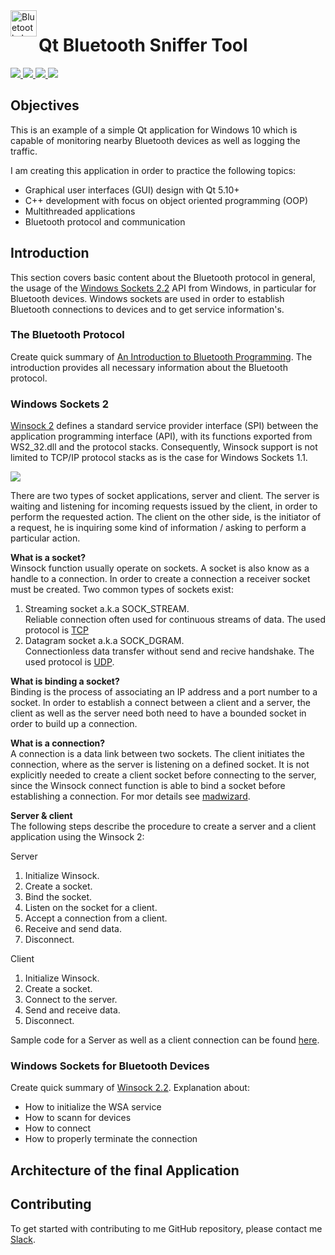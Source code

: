 <img src="https://upload.wikimedia.org/wikipedia/commons/thumb/d/da/Bluetooth.svg/393px-Bluetooth.svg.png" alt="Bluetooth_Logo" height="42px" width="42px" align="left">

# Qt Bluetooth Sniffer Tool
<div>
    <a href="https://github.com/NaPiZip/Docker_GUI_Apps_on_Windows">
        <img src="https://img.shields.io/badge/Document%20Version-1.0.0-brightgreen.svg"/>
    </a>
    <a href="https://www.qt.io/download">
        <img src="https://img.shields.io/badge/Qt-5.10.1-blue.svg"/>
    </a>
    <a href="https://www.microsoft.com">
        <img src="https://img.shields.io/badge/Windows%2010%20x64-10.0.17134%20Build%2017134-blue.svg"/>
    </a>
    <a href="https://docs.microsoft.com/en-us/visualstudio/releasenotes/vs2015-version-history">
        <img src="https://img.shields.io/badge/MS%20Visual%20C%2B%2B-14.0%20(amd64__x86)-blue.svg"/>
    </a>
</div>

## Objectives
This is an example of a simple Qt application for Windows 10 which is capable of monitoring nearby Bluetooth devices as well as logging the traffic.

I am creating this application in order to practice the following topics:<br>
- Graphical user interfaces (GUI) design with Qt 5.10+
- C++ development with focus on object oriented programming (OOP)
- Multithreaded applications
- Bluetooth protocol and communication

## Introduction
This section covers basic content about the Bluetooth protocol in general, the usage of the [Windows Sockets 2.2](https://docs.microsoft.com/en-us/windows/desktop/bluetooth/bluetooth-start-page) API from Windows, in particular for Bluetooth devices. Windows sockets are used in order to establish Bluetooth connections to devices and to get service information's.

### The Bluetooth Protocol
Create quick summary of [An Introduction to Bluetooth Programming](https://people.csail.mit.edu/albert/bluez-intro/). The introduction provides all necessary information about the Bluetooth protocol.


### Windows Sockets 2
[Winsock 2](https://docs.microsoft.com/en-us/windows/desktop/WinSock/windows-sockets-2-architecture-2) defines a standard service provider interface (SPI) between the application programming interface (API), with its functions exported from WS2_32.dll and the protocol stacks. Consequently, Winsock support is not limited to TCP/IP protocol stacks as is the case for Windows Sockets 1.1.

<image src="https://docs.microsoft.com/en-us/windows/desktop/WinSock/images/ovrvw2-1.png"/><br>

There are two types of socket applications, server and client. The server is waiting and listening for incoming requests issued by the client, in order to perform the requested action. The client on the other side, is the initiator of a request, he is inquiring some kind of information / asking to perform a particular action.

**What is a socket?**<br>
Winsock function usually operate on sockets. A socket is also know as a handle to a connection. In order to create a connection a receiver socket must be created. Two common types of sockets exist:
1.  Streaming socket a.k.a SOCK_STREAM.<br>
    Reliable connection often used for continuous streams of data. The used protocol is [TCP](https://en.wikipedia.org/wiki/Transmission_Control_Protocol)
2.  Datagram socket a.k.a SOCK_DGRAM.<br>
    Connectionless data transfer without send and recive handshake. The used protocol is [UDP](https://en.wikipedia.org/wiki/User_Datagram_Protocol).

**What is binding a socket?**<br>
Binding is the process of associating an IP address and a port number to a socket. In order to establish a connect between a client and a server, the client as well as the server need both need to have a bounded socket in order to build up a connection.

**What is a connection?**<br>
A connection is a data link between two sockets. The client initiates the connection, where as the server is listening on a defined socket. It is not explicitly needed to create a client socket before connecting to the server, since the Winsock connect function is able to bind a socket before establishing a connection. For mor details see [madwizard](http://www.madwizard.org/programming/tutorials/netcpp/3).

**Server & client**<br>
The following steps describe the procedure to create a server and a client application using the Winsock 2:

Server
1.  Initialize Winsock.
2.  Create a socket.
3.  Bind the socket.
4.  Listen on the socket for a client.
5.  Accept a connection from a client.
6.  Receive and send data.
7.  Disconnect.

Client
1.  Initialize Winsock.
2.  Create a socket.
3.  Connect to the server.
4.  Send and receive data.
5.  Disconnect.

Sample code for a Server as well as a client connection can be found [here](https://docs.microsoft.com/en-us/windows/desktop/WinSock/finished-server-and-client-code).

### Windows Sockets for Bluetooth Devices
Create quick summary of [Winsock 2.2](https://docs.microsoft.com/en-us/windows/desktop/WinSock/windows-sockets-start-page-2). Explanation about:
- How to initialize the WSA service
- How to scann for devices
- How to connect
- How to properly terminate the connection


## Architecture of the final Application




## Contributing

To get started with contributing to me GitHub repository, please contact me [Slack](https://join.slack.com/t/napi-friends/shared_invite/enQtNDg3OTg5NDc1NzUxLWU1MWNhNmY3ZTVmY2FkMDM1ODg1MWNlMDIyYTk1OTg4OThhYzgyNDc3ZmE5NzM1ZTM2ZDQwZGI0ZjU2M2JlNDU).
